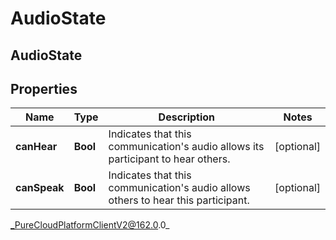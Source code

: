 # AudioState

## AudioState

## Properties

|Name | Type | Description | Notes|
|------------ | ------------- | ------------- | -------------|
| **canHear** | **Bool** | Indicates that this communication&#39;s audio allows its participant to hear others. | [optional] |
| **canSpeak** | **Bool** | Indicates that this communication&#39;s audio allows others to hear this participant. | [optional] |



_PureCloudPlatformClientV2@162.0.0_
